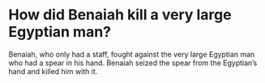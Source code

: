 # How did Benaiah kill a very large Egyptian man?

Benaiah, who only had a staff, fought against the very large Egyptian man who had a spear in his hand. Benaiah seized the spear from the Egyptian’s hand and killed him with it.
